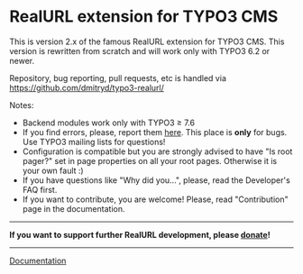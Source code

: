 # RealURL extension for TYPO3 CMS

This is version 2.x of the famous RealURL extension for TYPO3 CMS. This version is rewritten from scratch and will work only with TYPO3 6.2 or newer.

Repository, bug reporting, pull requests, etc is handled via https://github.com/dmitryd/typo3-realurl/

Notes:
* Backend modules work only with TYPO3 &ge; 7.6
* If you find errors, please, report them [here](https://github.com/dmitryd/typo3-realurl/issues). This place is **only** for bugs. Use TYPO3 mailing lists for questions!
* Configuration is compatible but you are strongly advised to have "Is root pager?" set in page properties on all your root pages. Otherwise it is your own fault :)
* If you have questions like "Why did you...", please, read the Developer's FAQ first.
* If you want to contribute, you are welcome! Please, read "Contribution" page in the documentation.

***

**If you want to support further RealURL development, please [donate](http://www.dmitry-dulepov.com/p/support-typo3-extension-development.html)!**

***

[Documentation](https://github.com/dmitryd/typo3-realurl/wiki)
